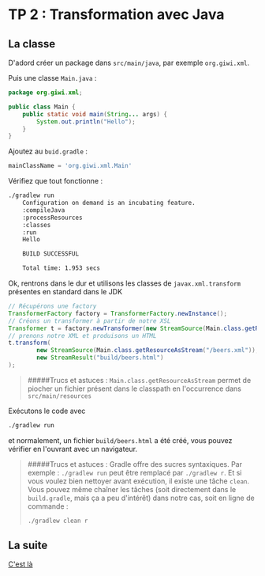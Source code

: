 # TP 2 : Transformation avec Java

## La classe

D'adord créer un package dans `src/main/java`, par exemple `org.giwi.xml`.

Puis une classe `Main.java` :

```java
package org.giwi.xml;

public class Main {
    public static void main(String... args) {
        System.out.println("Hello");
    }
}
```

Ajoutez au `buid.gradle` :

```groovy
mainClassName = 'org.giwi.xml.Main'
```

Vérifiez que tout fonctionne : 

```bash
./gradlew run
    Configuration on demand is an incubating feature.
    :compileJava
    :processResources
    :classes
    :run
    Hello

    BUILD SUCCESSFUL

    Total time: 1.953 secs
```
    
Ok, rentrons dans le dur et utilisons les classes de `javax.xml.transform`
présentes en standard dans le JDK

```java
// Récupérons une factory
TransformerFactory factory = TransformerFactory.newInstance();
// Créons un transformer à partir de notre XSL
Transformer t = factory.newTransformer(new StreamSource(Main.class.getResourceAsStream("/style.xsl")));
// prenons notre XML et produisons un HTML
t.transform(
        new StreamSource(Main.class.getResourceAsStream("/beers.xml")),
        new StreamResult("build/beers.html")
);
```

> #####Trucs et astuces : 
> `Main.class.getResourceAsStream` permet de piocher un fichier présent dans le classpath
> en l'occurrence dans `src/main/resources`

Exécutons le code avec

```bash
./gradlew run
```

et normalement, un fichier `build/beers.html` a été créé, vous pouvez vérifier en l'ouvrant avec un navigateur.
 
> #####Trucs et astuces : 
> Gradle offre des sucres syntaxiques. Par exemple :  `./gradlew run` peut être remplacé par
> `./gradlew r`. Et si vous voulez bien nettoyer avant exécution, il existe une tâche `clean`.
> Vous pouvez même chaîner les tâches (soit directement dans le `build.gradle`, mais ça a peu 
> d'intérêt) dans notre cas, soit en ligne de commande :
> ```bash
> ./gradlew clean r
> ```

## La suite

[C'est là](../step3)
